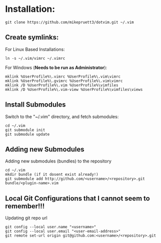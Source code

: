 # Installation:

    git clone https://github.com/mikepruett3/dotvim.git ~/.vim

## Create symlinks:

For Linux Based Installations:

    ln -s ~/.vim/vimrc ~/.vimrc

For Windows (**Needs to be run as Administrator**):

    mklink %UserProfile%\.vimrc %UserProfile%\.vim\vimrc
    mklink %UserProfile%\.gvimrc %UserProfile%\.vim\vimrc
    mklink /D %UserProfile%\.vim %UserProfile%\vimfiles
    mklink /D %UserProfile%\.vim-view %UserProfile%\vimfiles\views

## Install Submodules

Switch to the "~/.vim" directory, and fetch submodules:

    cd ~/.vim
    git submodule init
    git submodule update

## Adding new Submodules

Adding new submodules (bundles) to the repository

    cd ~/.vim
    mkdir bundle (if it dosent exist already!)
    git submodule add http://github.com/<username>/<repository>.git bundle/<plugin-name>.vim

## Local Git Configurations that I cannot seem to remember!!!

Updating git repo url

    git config --local user.name "<username>"
    git config --local user.email "<user-email-address>"
    git remote set-url origin git@github.com:<username>/<repository>.git
